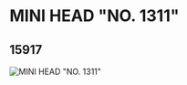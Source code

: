 # MINI HEAD "NO. 1311"
## 15917
![MINI HEAD "NO. 1311"](https://lc-www-live-s.legocdn.com/media/bricks/5/2/6055862.jpg)